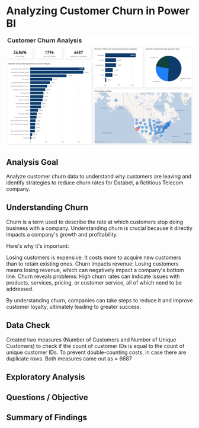 # Analyzing Customer Churn in Power BI

![image](dashboard.png)

## Analysis Goal

Analyze customer churn data to understand why customers are leaving and identify strategies to reduce churn rates for Databel, a fictitious Telecom company.

## Understanding Churn
Churn is a term used to describe the rate at which customers stop doing business with a company. Understanding churn is crucial because it directly impacts a company's growth and profitability.

Here's why it's important:

Losing customers is expensive: It costs more to acquire new customers than to retain existing ones.
Churn impacts revenue: Losing customers means losing revenue, which can negatively impact a company's bottom line.
Churn reveals problems: High churn rates can indicate issues with products, services, pricing, or customer service, all of which need to be addressed.

By understanding churn, companies can take steps to reduce it and improve customer loyalty, ultimately leading to greater success.

## Data Check
Created two measures (Number of Customers and Number of Unique Customers) to check if the count of customer IDs is equal to the count of unique customer IDs. To prevent double-counting costs, in case there are duplicate rows. Both measures came out as = 6687

## Exploratory Analysis

## Questions / Objective

## Summary of Findings
